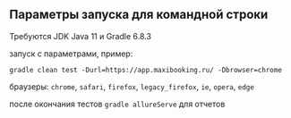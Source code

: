 ## Параметры запуска для командной строки

Требуются JDK Java 11 и Gradle 6.8.3

запуск с параметрами, пример:

`gradle clean test -Durl=https://app.maxibooking.ru/ -Dbrowser=chrome`

браузеры: `chrome`, `safari`, `firefox`, `legacy_firefox`, `ie`, `opera`, `edge`

после окончания тестов
`gradle allureServe` для отчетов